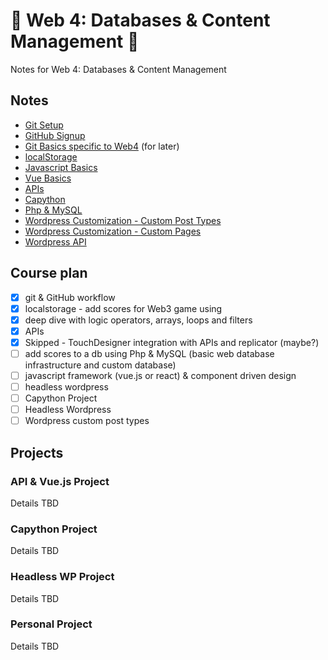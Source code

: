 # :wave: Web 4: Databases &amp; Content Management :wave:

Notes for Web 4: Databases &amp; Content Management

## Notes

- [Git Setup](notes/git.md)
- [GitHub Signup](https://github.com/582Multimedia/GitHub-signup)
- [Git Basics specific to Web4](https://github.com/582Multimedia/git-basics) (for later)
- [localStorage](notes/localstorage.md)
- [Javascript Basics](https://github.com/582Multimedia/js-basics)
- [Vue Basics](notes/vuejs.md)
- [APIs](notes/api.md)
- [Capython](notes/capython.md)
- [Php & MySQL](notes/php-mysql.md)
- [Wordpress Customization - Custom Post Types](notes/wp-custom-post-type.md)
- [Wordpress Customization - Custom Pages](notes/wp-custom-page.md)
- [Wordpress API](notes/wp-api-headless.md)

## Course plan

- [x] git & GitHub workflow
- [x] localstorage - add scores for Web3 game using
- [x] deep dive with logic operators, arrays, loops and filters
- [x] APIs
- [x] Skipped - TouchDesigner integration with APIs and replicator (maybe?)
- [ ] add scores to a db using Php & MySQL (basic web database infrastructure and custom database)
- [ ] javascript framework (vue.js or react) & component driven design
- [ ] headless wordpress
- [ ] Capython Project
- [ ] Headless Wordpress
- [ ] Wordpress custom post types

## Projects

### API & Vue.js Project

Details TBD

### Capython Project

Details TBD

### Headless WP Project

Details TBD

### Personal Project

Details TBD

<!-- ## TO DO

[How to use CyberPanel Git Manager For Complete Automation](https://community.cyberpanel.net/t/how-to-use-cyberpanel-git-manager-for-complete-automation/30630)

## Wp custom post types

[How to Create Custom Post Types in WordPress](https://elementor.com/blog/wordpress-custom-post-types/?utm_source=google&utm_medium=cpc&utm_campaign=11138809851&utm_term=&lang=&gad_source=1&gclid=Cj0KCQiAx9q6BhCDARIsACwUxu5Ea-LpMA5JnV7pgS-xkT5Yonc8NkM8FE7qkxhrYD2Y11tb7zq4jGIaAoquEALw_wcB)

[How to Create Custom Post Types in WordPress (via Plugin and Code)](https://www.cloudways.com/blog/wordpress-custom-post-type/)

### Official

[Custom Post Types](https://developer.wordpress.org/plugins/post-types/) - [Registering Custom Post Types](https://developer.wordpress.org/plugins/post-types/registering-custom-post-types/) - [Working with Custom Post Types](https://developer.wordpress.org/plugins/post-types/working-with-custom-post-types/)

### Plugins

[Custom Post Type UI](https://wordpress.org/plugins/custom-post-type-ui/)

[Pods – Custom Content Types and Fields](https://wordpress.org/plugins/pods/)

## OLD NOTES FROM PREVIOUS CLASSES (TO BE REVISED)

[582-database-integration](https://github.com/ngyvc/582-database-integration)

[582-block3-adv-web](https://github.com/ngyvc/block3-adv-web) -->
